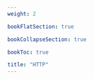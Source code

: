 ```yaml
---
weight: 2

bookFlatSection: true

bookCollapseSection: true

bookToc: true

title: "HTTP"
---
```



